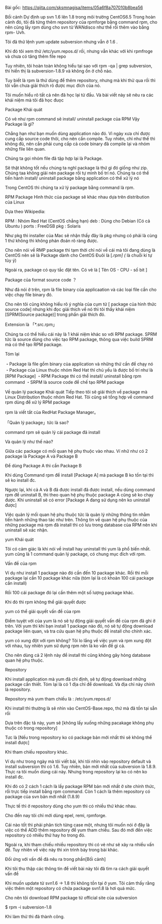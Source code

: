 Bài gốc: https://qiita.com/sksmnagisa/items/05a6f8a707010b8bea56

Bối cảnh
Dự định up svn 1.6 lên 1.8 trong môi trường CentOS6.5
Trong hoàn cảnh đó, tôi đã từng thêm repository của rpmforge bằng command rpm, cho nên cũng lấy rpm dùng cho svn từ WANdisco như thế rồi thêm vào bằng rpm- Uvh.

Tôi đã thử lệnh yum update subversion nhưng vẫn ở 1.6 .

Khi đó tôi xem thử /etc/yum.repos.d/ rồi, nhưng vẫn khác với khi rpmfroge và chưa có tăng thêm file repo 

Tuy nhiên, tôi hoàn toàn không hiểu tại sao với rpm -qa | grep subversion,
thì hiển thị là subversion-1.8.9 và không ổn ở chỗ nào.

Tuy biết là rpm là thứ dùng để thêm repository, nhưng mà khi thử qua rồi thì tôi vẫn chưa giải thích rõ được mục đích của nó.

Tôi muốn hiểu rõ tất cả nên đã học lại từ đầu.
Và bài viết này sẽ nêu ra các khái niệm mà tôi đã học đuọc

Package
Khái quát

Có vẻ như rpm command sẽ install/ uninstall package của RPM
Vậy Package là gì?

Chẳng hạn như bạn muốn dùng application nào đó.
Vì ngày xưa chỉ được cung cấp source code thôi, cho nên cần compile.
Tuy nhiên, chỉ như thế thì không đủ, nên cần phải cung cấp cả code binary đã compile lại và nhóm những file liên quan.


Chúng ta gọi nhóm file đã tập hợp lại là Package.

Sẽ thật không tốt nếu chúng ta nghĩ package là thứ gì đó giống như zip.
Chúng taa không giải nén package rồi tự mình bố trí nó. Chúng ta có thể tiến hành install/ uninstall package bằng application có thể xử lý nó

Trong CentOS thì chúng ta xử lý package bằng command là rpm.


RPM Package 
Hình thức của package sẽ khác nhau dựa trên distribution của Linux

Dựa theo Wikipedia:

RPM : Nhóm Red Hat (CentOS chẳng hạn)
deb : Dùng cho Debian (Có cả Ubuntu )
ports : FreeDSB
pkg : Solaris

Như pkg thì installer của Mac sẽ nhận thấy đây là pkg nhưng có phải là cùng 1 thứ không thì không phán đoán rõ ràng được.

Cho nên nói về RMP package thì tạm thời chỉ nói về cái mà tôi đang dùng là CentOS nên sẽ là Package dành cho CentOS
Đuôi là [*.rpm] (* là chuỗi kí tự tùy ý)

Ngoài ra, package có quy tắc đặt tên. Có vẻ là [ Tên OS - CPU - số bit ]

Package của format source code ？

Như đã nói ở trên, rpm là file binary của applicaation và các loại file cần cho việc chạy file binary đó.

Cho nên tôi cũng không hiểu rõ ý nghĩa của cụm từ [ package của hình thức source code]
nhưng khi đọc giải thích về nó thì tôi thấy khái niệm  [SPRM(Source package)] trong phần giải thích đó.

Extension là 「*.src.rpm」

Chúng ta có thể hiểu cái này là 1 khái niệm khác so với RPM package.
SPRM tức là source dùng cho việc tạo RPM package, thông qua việc build SPRM mà có thể tạo RPM package.

Tóm lại

・Package là file gồm binary của application và những thứ cần để chạy nó
・Package của Linux thuộc nhóm Red Hat thì chủ yếu là được bố trí như là [RPM Package] 
・RPM Package thì có thể install/ uninstall bằng rpm command 
・SRPM là source code để chế tạo RPM package 


Về quản lý package
Khái quát
Tiếp theo tôi sẽ giải thích về package mà Linux Distribution thuộc nhóm Red Hat.
Tôi cũng sẽ tổng hợp về command rpm dùng để xử lý RPM package 

rpm là viết tắt của RedHat Package Manager。

「Quản lý package」tức là sao?

command rpm sẽ quản lý cái package đã install

Và quản lý như thế nào?

Giữa các package có mối quan hệ phụ thuộc vào nhau.
Ví nhữ như có 2 package là Package A và Package B

Để dùng Package A thì cần Package B

Khi dùng Command rpm để install [Package A]
mà package B ko tồn tại thì sẽ ko install đc.

Ngược lại, khi cả A và B đã được install đã được install, nếu dùng command rpm để uninstall B,
thì theo quan hệ phụ thuộc package A cũng sẽ ko chạy được. Khi uninstall sẽ có error [Package A đang sử dụng  nên ko uninstall được]

Việc quản lý mối quan hệ phụ thuộc tức là quản lý những thông tin nhằm tiến hành những thao tác như trên.
Thông tin về quan hệ phụ thuộc của những package mà rpm đã install thì có lưu trong database của RPM nên khi uninstall sẽ xác nhận.

yum
Khái quát

Tôi có cảm giác là khi nói về install hay uninstall thì yum là phổ biến nhất.
yum cũng là 1 command quản lý package, có chung mục đích với rpm.

Vấn đề của rpm

Ví dụ như install 1 package nào đó cần đến 10 package khác.
Rồi thì mỗi package lại cần 10 package khác nữa (tóm lại là có khoản 100 cái package cần install)

Rồi 100 cái package đó lại cần thêm một số lượng package khác.

Khi đó thì rpm không thể  giải quyết được 

yum có thể giải quyết vấn đề của rpm

Điểm tuyệt vời của yum là nó sẽ tự động giải quyết vấn đề của rpm đã ghi ở trên.
Với yum thì khi bạn install 1 package nào đó, nó sẽ tự động download package liên quan, và tra cứu quan hệ phụ thuộc để install cho chính xác.

yum có xung đột với rpm không?
Tôi lo lắng về việc yum và rpm xung đột với nhau, 
tuy nhiên yum sử dụng rpm nên là ko vấn đề gì cả.

Cho nên dùng cả 2 lệnh này để install thì cũng không gây hỏng database quan hệ phụ thuộc.

Repository

Khi install application mà yum đã chỉ định, sẽ tự động download những package cần thiết.
Tóm lại là có 1 địa chỉ để download. Và địa chỉ này chính là repository.

Repository mà yum tham chiếu  là :
/etc/yum.repos.d/

Khi install thì thường là sẽ nhìn vào CentOS-Base.repo, thứ mà đã tồn tại sẵn rồi 

Dựa trên đặc tả này, yum sẽ [không lấy xuống những pacakage không phụ thuộc có trong repository]

Tưc là [Nếu trong repository ko có package bản mới nhất thì sẽ không thể install được]

Khi tham chiếu repository khác.

Ví dụ như trong ngày mà tôi viết bài, khi tôi nhìn vào repository default và install subversion thì có 1.6.
Tuy nhiên, bản mới nhất của subversion là 1.8.9. Thực ra tôi muốn dùng cái này. Nhưng trong repository lại ko có nên ko install đc.

Khi đó có 2 cách 
1 cách là lấy package RPM bản mới nhất ở site chính thức, rồi trực tiếp install bằng rpm command. 
Còn 1 cách là thêm repository có package của svn bản mới nhất (1.8.9)

Thực tế thì ở repository dùng cho yum thì có nhiều thứ khác nhau.

Cho đến nay tôi chỉ mới dùng epel, remi, rpmforge.

Cái nào tốt thì phải phân tích từng case một, nhưng tôi muốn nói ở đây là việc có thể ADD thêm repository để yum tham chiếu.
Sau đó mới đến việc repository có nhiều thứ hay ho trong đó.

Ngoài ra, khi tham chiếu nhiều repository thì có vẻ như sẽ xảy ra nhiều vấn đề.
Tuy nhiên về việc này thì xin trình bày trong bài khác.


Đối ứng với vấn đề đã nêu ra trong phần[Bối cảnh]

Khi tôi thu thập các thông tin để viết bài này tôi đã tìm ra cách giải quyết vấn đề

Khi muốn update từ svn1.6 -> 1.8 thì không tồn tại ở yum.
Tôi cảm thấy rằng việc thêm một repository có chứa package  svn1.8 là hơi quá mức.

Cho nên tôi download RPM package từ official site của subversion

$ rpm -i subversion-1.8

Khi làm thử thì đã thành công.